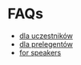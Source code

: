 # FAQs

  * [dla uczestników](/faq-uczestnicy)
  * [dla prelegentów](/faq-prelegenci)
  * [for speakers](/faq-speakers)
